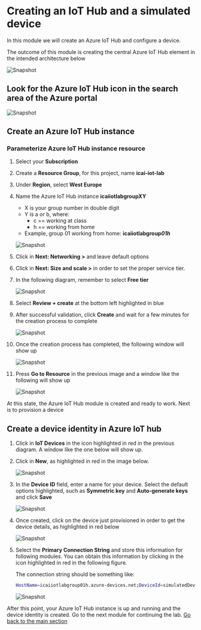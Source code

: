 # Creating an IoT Hub and a simulated device

In this module we will create an Azure IoT Hub and configure a device.

The outcome of this module is creating the central Azure IoT Hub element in the intended architecture below

![Snapshot](../images/Lab-1.png "Azure IoT Hub Service")

## Look for the Azure IoT Hub icon in the search area of the Azure portal

![Snapshot](../images/iot-hub-1.PNG "Azure IoT Hub Service")

## Create an Azure IoT Hub instance

### Parameterize Azure IoT Hub instance resource

1. Select your **Subscription**
1. Create a **Resource Group**, for this project, name **icai-iot-lab**
1. Under **Region**, select **West Europe**
1. Name the Azure IoT Hub instance  **icaiiotlabgroupXY**
   * X is your group number in double digit
   * Y is a or b, where:
      * c == working at class
      * h == working from home
   * Example, group 01 working from home: **icaiiotlabgroup*01h***

    ![Snapshot](../images/iot-hub-0.PNG "Azure IoT Hub Service")

1. Click in **Next: Networking >** and leave default options
1. Click in **Next: Size and scale >** in order to set the proper service tier.

1. In the following diagram, remember to select **Free tier**

    ![Snapshot](../images/iot-hub-2.PNG "Azure IoT Hub Service")

1. Select **Review + create** at the bottom left highlighted in blue
1. After successful validation, click **Create** and wait for a few minutes for the creation process to complete

    ![Snapshot](../images/iot-hub-3.PNG "Azure IoT Hub Service")

1. Once the creation process has completed, the following window will show up

    ![Snapshot](../images/iot-hub-4.PNG "Azure IoT Hub Service")

1. Press **Go to Resource** in the previous image and a window like the following will show up

    ![Snapshot](../images/iot-hub-5.PNG "Azure IoT Hub Service")

At this state, the Azure IoT Hub module is created and ready to work. Next is to provision a device

## Create a device identity in Azure IoT hub

1. Click in **IoT Devices** in the icon highlighted in red in the previous diagram. A window like the one below will show up.
1. Click in **New**, as highlighted in red in the image below.

    ![Snapshot](../images/iot-hub-8.PNG "Azure IoT Hub Service")

1. In the **Device ID** field, enter a name for your device.
    Select the default options highlighted, such as **Symmetric key** and **Auto-generate keys** and click **Save**

    ![Snapshot](../images/iot-hub-6.PNG "Azure IoT Hub Service")

1. Once created, click on the device just provisioned in order to get the device details, as highlighted in red below

    ![Snapshot](../images/iot-hub-9.png "Azure IoT Hub Service")

1. Select the **Primary Connection String** and store this information for following modules. You can obtain this information by clicking in the icon highlighted in red in the following figure.

    The connection string should be something like:

    ```sh
    HostName=icaiiotlabgroup01h.azure-devices.net;DeviceId=simulatedDevice;SharedAccessKey=yZaVeryLongKeyWithManyNumbers
    ```

    ![Snapshot](../images/iot-hub-7.PNG "Azure IoT Hub Service")

After this point, your Azure IoT Hub instance is up and running and the device identity is created. Go to the next module for continuing the lab.
[Go back to the main section](../README.md )
